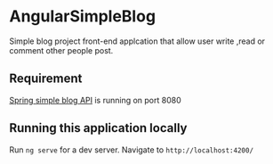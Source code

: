 # AngularSimpleBlog

Simple blog project front-end applcation that allow user write ,read or comment other people post.

## Requirement
[Spring simple blog API](https://github.com/Bytebanana/spring-simple-blog) is running on port 8080


## Running this application locally

Run `ng serve` for a dev server. Navigate to `http://localhost:4200/`
